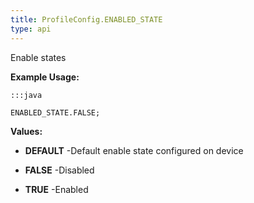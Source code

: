 ```yaml
---
title: ProfileConfig.ENABLED_STATE
type: api
---
```



Enable states
 
 

**Example Usage:**
	
	:::java
	
	ENABLED_STATE.FALSE;
	


**Values:**

* **DEFAULT** -Default enable state configured on device

* **FALSE** -Disabled

* **TRUE** -Enabled

